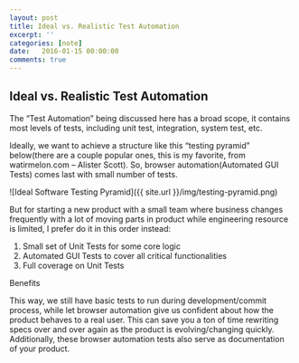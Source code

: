 ```yaml
---
layout: post
title: Ideal vs. Realistic Test Automation
excerpt: ''
categories: [note]
date:   2016-01-15 00:00:00
comments: true
---
```


## Ideal vs. Realistic Test Automation

The “Test Automation” being discussed here has a broad scope, it contains most levels of tests, including unit test, integration, system test, etc.

Ideally, we want to achieve a structure like this “testing pyramid” below(there are a couple popular ones, this is my favorite, from watirmelon.com – Alister Scott). So, browser automation(Automated GUI Tests) comes last with small number of tests.

![Ideal Software Testing Pyramid]({{ site.url }}/img/testing-pyramid.png)

But for starting a new product with a small team where business changes frequently with a lot of moving parts in product while engineering resource is limited, I prefer do it in this order instead:

1. Small set of Unit Tests for some core logic
2. Automated GUI Tests to cover all critical functionalities
3. Full coverage on Unit Tests

Benefits

This way, we still have basic tests to run during development/commit process, while let browser automation give us confident about how the product behaves to a real user. This can save you a ton of time rewriting specs over and over again as the product is evolving/changing quickly. Additionally, these browser automation tests also serve as documentation of your product.
